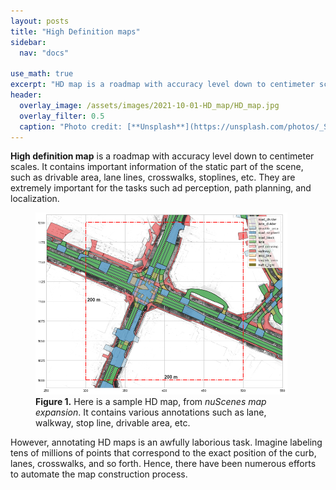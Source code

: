 ```yaml
---
layout: posts
title: "High Definition maps"
sidebar:
  nav: "docs"

use_math: true
excerpt: "HD map is a roadmap with accuracy level down to centimeter scales."
header:
  overlay_image: /assets/images/2021-10-01-HD_map/HD_map.jpg
  overlay_filter: 0.5
  caption: "Photo credit: [**Unsplash**](https://unsplash.com/photos/_SFJhRPzJHs)"
---
```


**High definition map** is a roadmap with accuracy level down to centimeter scales. It contains important information of the static part of the scene, such as drivable area, lane lines, crosswalks, stoplines, etc. They are extremely important for the tasks such ad perception, path planning, and localization.

<figure style="width: 80%" class="align-center">
  <img src="/assets\images\2021-09-28-Convolutional_Recurrent_Network_for_Road_Boundary_Extraction\fig1.png" alt="">
  <figcaption><b>Figure 1.</b> Here is a sample HD map, from <i>nuScenes map expansion</i>. It contains various annotations such as lane, walkway, stop line, drivable area, etc.</figcaption>
</figure> 

However, annotating HD maps is an awfully laborious task. Imagine labeling tens of millions of points that correspond to the exact position of the curb, lanes, crosswalks, and so forth. Hence, there have been numerous efforts to automate the map construction process.